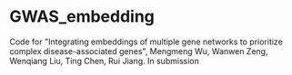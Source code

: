 # GWAS_embedding

Code for "Integrating embeddings of multiple gene networks to prioritize complex disease-associated genes", Mengmeng Wu, Wanwen Zeng, Wenqiang Liu, Ting Chen, Rui Jiang. In submission

